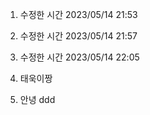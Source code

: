 1. 수정한 시간 2023/05/14 21:53
2. 수정한 시간 2023/05/14 21:57

3. 수정한 시간 2023/05/14 22:05
4. 태욱이짱
5. 안녕
ddd
